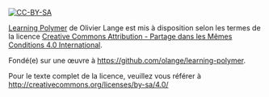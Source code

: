 [![CC-BY-SA](http://i.creativecommons.org/l/by-sa/4.0/88x31.png)](http://creativecommons.org/licenses/by-sa/4.0/)

[Learning Polymer](https://github.com/olange/learning-unity) de Olivier Lange est mis à disposition selon les termes de la licence [Creative Commons Attribution - Partage dans les Mêmes Conditions 4.0 International](http://creativecommons.org/licenses/by-sa/4.0/).

Fondé(e) sur une œuvre à https://github.com/olange/learning-polymer.

Pour le texte complet de la licence, veuillez vous référer à http://creativecommons.org/licenses/by-sa/4.0/

